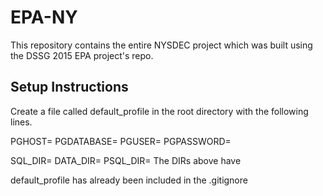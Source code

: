 # EPA-NY 
This repository contains the entire NYSDEC project which was built using the DSSG 2015 EPA project's repo. 

## Setup Instructions
Create a file called default_profile in the root directory with the following lines. 

PGHOST=
PGDATABASE=
PGUSER=
PGPASSWORD=

SQL_DIR=
DATA_DIR=
PSQL_DIR=
The DIRs above have  

default_profile has already been included in the .gitignore


